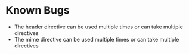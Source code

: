 # Known Bugs
- The header directive can be used multiple times or can take multiple directives
- The mime directive can be used multiple times or can take multiple directives